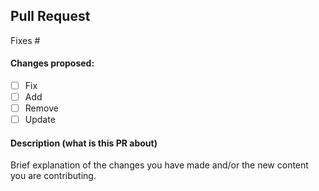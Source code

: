 ## Pull Request

Fixes #

#### Changes proposed:

* [ ] Fix
* [ ] Add
* [ ] Remove
* [ ] Update

#### Description (what is this PR about)

Brief explanation of the changes you have made and/or the new content you are contributing.


